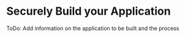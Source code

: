 # Securely Build your Application

ToDo: Add information on the application to be built and the process
